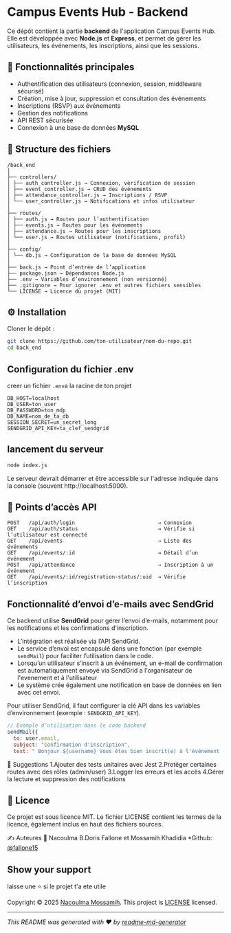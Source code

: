 # Campus Events Hub - Backend

Ce dépôt contient la partie **backend** de l'application Campus Events Hub. Elle est développée avec **Node.js** et **Express**, et permet de gérer les utilisateurs, les événements, les inscriptions, ainsi que les sessions.


## 🧩 Fonctionnalités principales

- Authentification des utilisateurs (connexion, session, middleware sécurisé)
- Création, mise à jour, suppression et consultation des événements
- Inscriptions (RSVP) aux événements
- Gestion des notifications
- API REST sécurisée
- Connexion à une base de données **MySQL**

## 📁 Structure des fichiers
```
/back_end
│
├── controllers/
│ ├── auth_controller.js → Connexion, vérification de session
│ ├── event_controller.js → CRUD des événements
│ ├── attendance_controller.js → Inscriptions / RSVP
│ └── user_controller.js → Notifications et infos utilisateur
│
├── routes/
│ ├── auth.js → Routes pour l’authentification
│ ├── events.js → Routes pour les événements
│ ├── attendance.js → Routes pour les inscriptions
│ └── user.js → Routes utilisateur (notifications, profil)
│
├── config/
│ └── db.js → Configuration de la base de données MySQL
│
├── back.js → Point d’entrée de l’application
├── package.json → Dépendances Node.js
├── .env → Variables d’environnement (non versionné)
├── .gitignore → Pour ignorer .env et autres fichiers sensibles
└── LICENSE → Licence du projet (MIT)
```


## ⚙️ Installation
 Cloner le dépôt :
```bash
git clone https://github.com/ton-utilisateur/nom-du-repo.git
cd back_end
```

## Configuration du fichier .env
creer un fichier `.env`a la racine de ton projet
```env
DB_HOST=localhost
DB_USER=ton_user
DB_PASSWORD=ton_mdp
DB_NAME=nom_de_ta_db
SESSION_SECRET=un_secret_long
SENDGRID_API_KEY=ta_clef_sendgrid
```

## lancement du serveur 
```bash 
node index.js
```
Le serveur devrait démarrer et être accessible sur l'adresse indiquée dans la console (souvent http://localhost:5000).

## 📌 Points d’accès API

```http
POST   /api/auth/login                           → Connexion
GET    /api/auth/status                          → Vérifie si l’utilisateur est connecté
GET    /api/events                               → Liste des événements
GET    /api/events/:id                           → Détail d’un événement
POST   /api/attendance                           → Inscription à un événement
GET    /api/events/:id/registration-status/:uid  → Vérifie l’inscription
```


## Fonctionnalité d’envoi d’e-mails avec SendGrid

Ce backend utilise **SendGrid** pour gérer l’envoi d’e-mails, notamment pour les notifications et les confirmations d'inscription.

- L’intégration est réalisée via l’API SendGrid.
- Le service d’envoi est encapsulé dans une fonction (par exemple `sendMail`) pour faciliter l’utilisation dans le code.
- Lorsqu’un utilisateur s’inscrit à un événement, un e-mail de confirmation est automatiquement envoyé via SendGrid a l'organisateur de l'evenement et à l'utilisateur 
- Le système crée également une notification en base de données en lien avec cet envoi.

Pour utiliser SendGrid, il faut configurer la clé API dans les variables d’environnement (exemple : `SENDGRID_API_KEY`).

```js
// Exemple d’utilisation dans le code backend
sendMail({
  to: user.email,
  subject: "Confirmation d'inscription",
  text: " Bonjour ${username} Vous êtes bien inscrit(e) à l'événement (ID : ${event_id}).Statut RSVP : ${status}.Merci pour votre participation !Cordialement,EventHub!"
```

🔧 Suggestions
1.Ajouter des tests unitaires avec Jest
2.Protéger certaines routes avec des rôles (admin/user)
3.Logger les erreurs et les accès
4.Gérer la lecture et suppression des notifications

## 📝 Licence
Ce projet est sous licence MIT.
Le fichier LICENSE contient les termes de la licence, également inclus en haut des fichiers sources.

✍️ Auteures
👤 Nacoulma B.Doris Fallone et Mossamih Khadidia
*Github: [@fallone15](https://github.com/fallone15)

## Show your support

laisse une ⭐️ si le projet t'a ete utile

Copyright © 2025 [Nacoulma Mossamih](https://github.com/fallone15).
This project is [LICENSE](C:\event_hub\front_end\LICENSE) licensed.

***
_This README was generated with ❤️ by [readme-md-generator](https://github.com/kefranabg/readme-md-generator)_